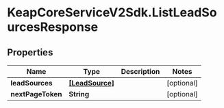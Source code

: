 # KeapCoreServiceV2Sdk.ListLeadSourcesResponse

## Properties

Name | Type | Description | Notes
------------ | ------------- | ------------- | -------------
**leadSources** | [**[LeadSource]**](LeadSource.md) |  | [optional] 
**nextPageToken** | **String** |  | [optional] 


